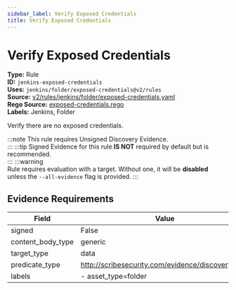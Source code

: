 ```yaml
---
sidebar_label: Verify Exposed Credentials
title: Verify Exposed Credentials
---  
```

# Verify Exposed Credentials  
**Type:** Rule  
**ID:** `jenkins-exposed-credentials`  
**Uses:** `jenkins/folder/exposed-credentials@v2/rules`  
**Source:** [v2/rules/jenkins/folder/exposed-credentials.yaml](https://github.com/scribe-public/sample-policies/blob/main/v2/rules/jenkins/folder/exposed-credentials.yaml)  
**Rego Source:** [exposed-credentials.rego](https://github.com/scribe-public/sample-policies/blob/main/v2/rules/jenkins/folder/exposed-credentials.rego)  
**Labels:** Jenkins, Folder  

Verify there are no exposed credentials.

:::note 
This rule requires Unsigned Discovery Evidence.  
::: 
:::tip 
Signed Evidence for this rule **IS NOT** required by default but is recommended.  
::: 
:::warning  
Rule requires evaluation with a target. Without one, it will be **disabled** unless the `--all-evidence` flag is provided.
::: 

## Evidence Requirements  
| Field | Value |
|-------|-------|
| signed | False |
| content_body_type | generic |
| target_type | data |
| predicate_type | http://scribesecurity.com/evidence/discovery/v0.1 |
| labels | - asset_type=folder |

